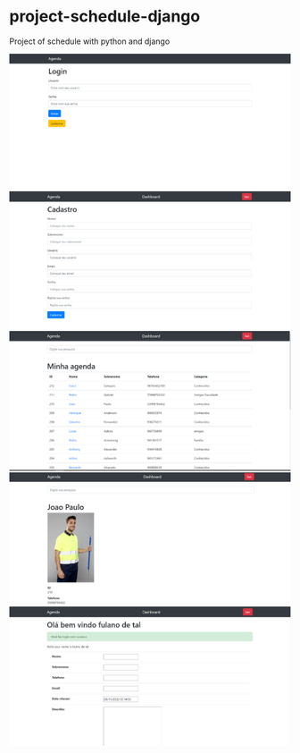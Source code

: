 # project-schedule-django
 Project of schedule with python and django

<img src="https://github.com/fabioacarvalho/project-schedule-django/blob/main/img/login.png?raw=true">

<br>
<img src="https://github.com/fabioacarvalho/project-schedule-django/blob/main/img/cadastro.png?raw=true" >
<br>
<img src="https://github.com/fabioacarvalho/project-schedule-django/blob/main/img/agenda.png?raw=true" >
<br>
<img src="https://github.com/fabioacarvalho/project-schedule-django/blob/main/img/contato.png?raw=true" >
<br>
<img src="img/dash.PNG">
